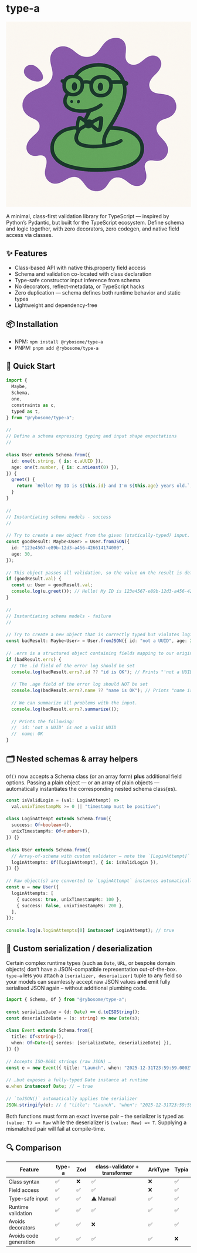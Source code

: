 # type-a

<img src="https://github.com/rybosome/type-a/raw/refs/heads/main/docs/assets/anna-adder.png">

A minimal, class-first validation library for TypeScript — inspired by Python’s Pydantic, but built for the TypeScript ecosystem. Define schema and logic together, with zero decorators, zero codegen, and native field access via classes.

## ✨ Features

- Class-based API with native this.property field access
- Schema and validation co-located with class declaration
- Type-safe constructor input inference from schema
- No decorators, reflect-metadata, or TypeScript hacks
- Zero duplication — schema defines both runtime behavior and static types
- Lightweight and dependency-free

## 📦 Installation

- NPM: `npm install @rybosome/type-a`
- PNPM: `pnpm add @rybosome/type-a`

## 🚀 Quick Start

```typescript
import {
  Maybe,
  Schema,
  one,
  constraints as c,
  typed as t,
} from "@rybosome/type-a";

//
// Define a schema expressing typing and input shape expectations
//

class User extends Schema.from({
  id: one(t.string, { is: c.aUUID }),
  age: one(t.number, { is: c.atLeast(0) }),
}) {
  greet() {
    return `Hello! My ID is ${this.id} and I'm ${this.age} years old.`;
  }
}

//
// Instantiating schema models - success
//

// Try to create a new object from the given (statically-typed) input.
const goodResult: Maybe<User> = User.fromJSON({
  id: "123e4567-e89b-12d3-a456-426614174000",
  age: 30,
});

// This object passes all validation, so the value on the result is defined.
if (goodResult.val) {
  const u: User = goodResult.val;
  console.log(u.greet()); // Hello! My ID is 123e4567-e89b-12d3-a456-426614174000 and I'm 30 years old.
}

//
// Instantiating schema models - failure
//

// Try to create a new object that is correctly typed but violates logical constraints.
const badResult: Maybe<User> = User.fromJSON({ id: "not a UUID", age: 25 });

// .errs is a structured object containing fields mapping to our original object.
if (badResult.errs) {
  // The .id field of the error log should be set
  console.log(badResult.errs?.id ?? "id is OK"); // Prints "'not a UUID' is not a valid UUID"

  // The .age field of the error log should NOT be set
  console.log(badResult.errs?.name ?? "name is OK"); // Prints "name is OK"

  // We can summarize all problems with the input.
  console.log(badResult.errs?.summarize());

  // Prints the following:
  //  id: 'not a UUID' is not a valid UUID
  //  name: OK
}
```

## 🗂️ Nested schemas & array helpers

`Of()` now accepts a Schema class (or an array form) **plus** additional field options.
Passing a plain object — or an array of plain objects — automatically instantiates the
corresponding nested schema class(es).

```ts
const isValidLogin = (val: LoginAttempt) =>
  val.unixTimestampMs >= 0 || "timestamp must be positive";

class LoginAttempt extends Schema.from({
  success: Of<boolean>(),
  unixTimestampMs: Of<number>(),
}) {}

class User extends Schema.from({
  // Array-of-schema with custom validator – note the `[LoginAttempt]` wrapper
  loginAttempts: Of([LoginAttempt], { is: isValidLogin }),
}) {}

// Raw object(s) are converted to `LoginAttempt` instances automatically
const u = new User({
  loginAttempts: [
    { success: true, unixTimestampMs: 100 },
    { success: false, unixTimestampMs: 200 },
  ],
});

console.log(u.loginAttempts[0] instanceof LoginAttempt); // true
```

## 🔄 Custom serialization / deserialization

Certain complex runtime types (such as `Date`, `URL`, or bespoke domain objects)
don’t have a JSON-compatible representation out-of-the-box. `type-a` lets you
attach a `[serializer, deserializer]` tuple to any field so your models can
seamlessly accept raw JSON values **and** emit fully serialised JSON again –
without additional plumbing code.

```typescript
import { Schema, Of } from "@rybosome/type-a";

const serializeDate = (d: Date) => d.toISOString();
const deserializeDate = (s: string) => new Date(s);

class Event extends Schema.from({
  title: Of<string>(),
  when: Of<Date>({ serdes: [serializeDate, deserializeDate] }),
}) {}

// Accepts ISO-8601 strings (raw JSON) …
const e = new Event({ title: "Launch", when: "2025-12-31T23:59:59.000Z" });

// …but exposes a fully-typed Date instance at runtime
e.when instanceof Date; // → true

// `toJSON()` automatically applies the serializer
JSON.stringify(e); // { "title": "Launch", "when": "2025-12-31T23:59:59.000Z" }
```

Both functions must form an exact inverse pair – the serializer is typed as
`(value: T) => Raw` while the deserializer is `(value: Raw) => T`. Supplying a
mismatched pair will fail at compile-time.

## 🔍 Comparison

| Feature                | type-a | Zod | class-validator + transformer | ArkType | Typia |
| ---------------------- | ------ | --- | ----------------------------- | ------- | ----- |
| Class syntax           | ✅     | ❌  | ✅                            | ❌      | ✅    |
| Field access           | ✅     | ✅  | ✅                            | ❌      | ✅    |
| Type-safe input        | ✅     | ✅  | ⚠️ Manual                     | ✅      | ✅    |
| Runtime validation     | ✅     | ✅  | ✅                            | ✅      | ✅    |
| Avoids decorators      | ✅     | ✅  | ❌                            | ✅      | ✅    |
| Avoids code generation | ✅     | ✅  | ✅                            | ✅      | ❌    |

```

```

